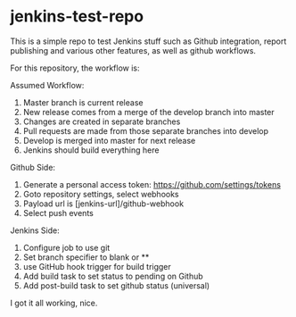 # jenkins-test-repo

This is a simple repo to test Jenkins stuff such as Github integration, report publishing and various other features, as well as github workflows.

For this repository, the workflow is:

Assumed Workflow:
1. Master branch is current release
2. New release comes from a merge of the develop branch into master
3. Changes are created in separate branches
4. Pull requests are made from those separate branches into develop
5. Develop is merged into master for next release
6. Jenkins should build everything here

Github Side:
1. Generate a personal access token: https://github.com/settings/tokens
2. Goto repository settings, select webhooks
3. Payload url is [jenkins-url]/github-webhook
4. Select push events

Jenkins Side:
1. Configure job to use git
2. Set branch specifier to blank or **
3. use GitHub hook trigger for build trigger
4. Add build task to set status to pending on Github
5. Add post-build task to set github status (universal)

I got it all working, nice.
